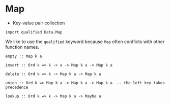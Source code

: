 # Map

* Key-value pair collection

```
import qualified Data.Map
```

We like to use the `qualified` keyword because `Map` often conflicts with other function names.

```
empty :: Map k a

insert :: Ord k => k -> a -> Map k a -> Map k a

delete :: Ord k => k -> Map k a -> Map k a

union :: Ord k => Map k a -> Map k a -> Map k a  -- the left key takes precedence

lookup :: Ord k => k -> Map k a -> Maybe a
```
